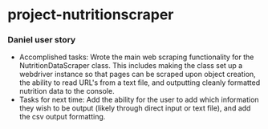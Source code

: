 # project-nutritionscraper
### Daniel user story
- Accomplished tasks: Wrote the main web scraping functionality for the NutritionDataScraper class. This includes making the class set up a webdriver instance so that pages can be scraped upon object creation, the ability to read URL's from a text file, and outputting cleanly formatted nutrition data to the console. 
- Tasks for next time: Add the ability for the user to add which information they wish to be output (likely through direct input or text file), and add the csv output formatting. 
